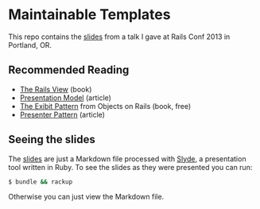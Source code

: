 # Maintainable Templates

This repo contains the [slides][slides] from a talk I gave at Rails Conf 2013 in
Portland, OR.

## Recommended Reading

* [The Rails View][rails_view] (book)
* [Presentation Model][presentation_model] (article)
* [The Exibit Pattern][objects_on_rails] from Objects on Rails (book, free)
* [Presenter Pattern][presenter_pattern] (article)

## Seeing the slides

The [slides][slides] are just a Markdown file processed with [Slyde][slyde], a
presentation tool written in Ruby. To see the slides as they were presented you
can run:

```bash
$ bundle && rackup
```

Otherwise you can just view the Markdown file.

[slides]: https://github.com/bloudermilk/maintainable_templates/blob/master/slides.md
[rails_view]: http://pragprog.com/book/warv/the-rails-view
[presentation_model]: http://martinfowler.com/eaaDev/PresentationModel.html
[objects_on_rails]: http://objectsonrails.com/#ID-2656c30c-080a-4a4e-a53e-4fbaad39c262
[presenter_pattern]: http://blog.jayfields.com/2007/03/rails-presenter-pattern.html
[slyde]: https://github.com/bloudermilk/slyde
